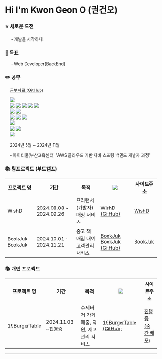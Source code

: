 <h1 align="left">Hi I'm Kwon Geon O (권건오)</h1>
<h3>⭐️ 새로운 도전</h3>
<p>&nbsp;&nbsp;&nbsp;&nbsp; - 개발을 시작하다!</p>
<h3>🎯 목표</h3>
<p>&nbsp;&nbsp;&nbsp;&nbsp; - Web Developer(BackEnd)</p>

<h3>✏️ 공부</h3>
<p>&nbsp;&nbsp;&nbsp;&nbsp;<a href="https://github.com/geonokwon/KGO_study">공부자료 (GitHub) </a></p>
<p>
  &nbsp;&nbsp;&nbsp;&nbsp;<img src="https://img.shields.io/badge/java-007396?style=flat-square&logo=java&logoColor=white"/>                    <!-- 자바 -->
  <br>
  &nbsp;&nbsp;&nbsp;&nbsp;<img src="https://img.shields.io/badge/html5-E34F26?style=flat-square&logo=html5&logoColor=white"/>                  <!-- HTML -->
  <img src="https://img.shields.io/badge/css-1572B6?style=flat-square&logo=css3&logoColor=white"/>                                             <!-- CSS -->
  <img src="https://img.shields.io/badge/Javascript-ffb13b?style=flat-square&logo=javascript&logoColor=white"/>                                <!-- 자바스크립트 -->
  <img src="https://img.shields.io/badge/react-61DAFB?style=flat-square&logo=react&logoColor=black">                                           <!-- 리엑트 -->
  <img src="https://img.shields.io/badge/jquery-0769AD?style=flat-square&logo=jquery&logoColor=white">                                         <!-- 제이쿼리 -->
  <br>
  &nbsp;&nbsp;&nbsp;&nbsp;<img src="https://img.shields.io/badge/oracle-F80000?style=flat-square&logo=oracle&logoColor=white"/>                <!-- OracleDB -->
  <img src="https://img.shields.io/badge/mysql-4479A1?style=flat-square&logo=mysql&logoColor=white"/>                                          <!-- MySQL -->
  <br>
  &nbsp;&nbsp;&nbsp;&nbsp;<img src="https://img.shields.io/badge/jsp-07405E?style=flat-square&logo=jsp&logoColor=white"/>                      <!-- JSP -->
  <img src="https://img.shields.io/badge/spring-6DB33F?style=flat-square&logo=spring&logoColor=white"/>                                        <!-- 스프링 -->
  <img src="https://img.shields.io/badge/SpringBoot-6DB33F?style=flat-square&logo=SpringBoot&logoColor=white"/>                                <!-- 스프링부트 -->
  <br>
  &nbsp;&nbsp;&nbsp;&nbsp;<img src="https://img.shields.io/badge/amazonaws-232F3E?style=flat-square&logo=amazonaws&logoColor=white"/>          <!-- AWS -->
  <br>
  &nbsp;&nbsp;&nbsp;&nbsp;<img src="https://img.shields.io/badge/github-181717?style=flat-square&logo=github&logoColor=white">                 <!-- 깃헙 -->
  <img src="https://img.shields.io/badge/git-F05032?style=flat-square&logo=git&logoColor=white">                                               <!-- 깃 -->
  <br>
  &nbsp;&nbsp;&nbsp;&nbsp;<img src="https://img.shields.io/badge/Unity-000000?style=flat-square&logo=unity&logoColor=white">                   <!-- 유니티 -->
</p>
<p>&nbsp;&nbsp;&nbsp;&nbsp;2024년 5월 ~ 2024년 11월</p>
<p>&nbsp;&nbsp;&nbsp;&nbsp;- 아이티윌(부산교육센터) 'AWS 클라우드 기반 자바 스프링 백엔드 개발자 과정'</p>

<h3>📚 팀프로젝트 (부트캠프)</h3>

<table>
  <tr>
    <th>프로젝트 명</th>
    <th>기간</th>
    <th>목적</th>
    <th><img src="https://img.shields.io/badge/github-181717?style=flat-square&logo=github&logoColor=white"></th>
    <th>사이트주소</th>
  </tr>
  <tr>
    <td> WishD </td>
    <td> 2024.08.08 ~ 2024.09.26 </td>
    <td> 프리랜서(개발자) 매칭 서비스 </td>
    <td> <a href="https://github.com/geonokwon/Team3_WishD">WishD (GitHub) </a> </td>
    <td> <a href="http://c1d2405t3.itwillbs.com/WishD/">WishD </a> </td>
  </tr>
  
  <tr>
    <td> BookJuk BookJuk </td>
    <td> 2024.10.01 ~ 2024.11.21 </td>
    <td> 중고 책 매입 대여 고객관리 서비스 </td>
    <td> <a href="https://github.com/geonokwon/Team1_BookJukBookJuk">BookJuk BookJuk (GitHub) </a> </td>
    <td> <a href="http://c1d2405t12.itwillbs.com/">BookJuk </a> </td>
  </tr>
</table>

<h3>📚 개인 프로젝트 </h3>
<table>
  <tr>
    <th>프로젝트 명</th>
    <th>기간</th>
    <th>목적</th>
    <th><img src="https://img.shields.io/badge/github-181717?style=flat-square&logo=github&logoColor=white"></th>
    <th>사이트주소</th>
  </tr>
  <tr>
    <td> 19BurgerTable </td>
    <td> 2024.11.03 ~진행중 </td>
    <td> 수제버거 가게 매출, 직원, 재고 관리 서비스 </td>
    <td> <a href="https://github.com/geonokwon/19BurgerTable">19BurgerTable (GitHub) </a> </td>
    <td> <a href="http://211.57.3.140:8080/"> 진행중(중간 배포) </a> </td>
  </tr>
</table>
<hr>

<!--![Anurag's GitHub stats](https://github-readme-stats.vercel.app/api?username=geonokwon&show_icons=true&theme=tokyonight&border_color=#1a1b27) -->
